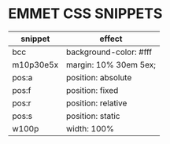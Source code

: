 # EMMET CSS SNIPPETS

| snippet | effect |
| --- | --- |
| bcc | background-color: #fff |
| m10p30e5x | margin: 10% 30em 5ex; |
| pos:a | position: absolute |
| pos:f | position: fixed |
| pos:r | position: relative |
| pos:s | position: static |
| w100p | width: 100% |
